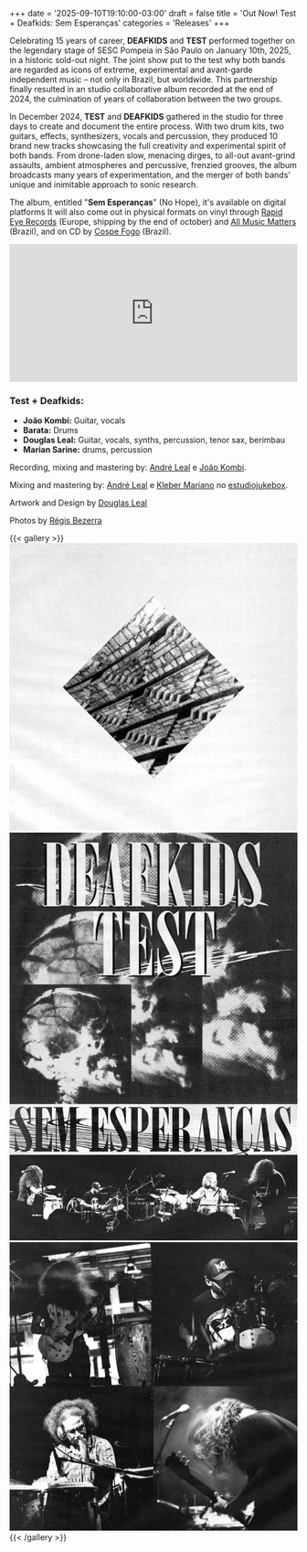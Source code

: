 +++
date = '2025-09-10T19:10:00-03:00'
draft = false
title = 'Out Now! Test + Deafkids: Sem Esperanças'
categories = 'Releases'
+++

Celebrating 15 years of career, **DEAFKIDS** and **TEST** performed together on the legendary stage of SESC Pompeia in São Paulo on January 10th, 2025, in a historic sold-out night. The joint show put to the test why both bands are regarded as icons of extreme, experimental and avant-garde independent music – not only in Brazil, but worldwide. This partnership finally resulted in an studio collaborative album recorded at the end of 2024, the culmination of years of collaboration between the two groups.

<!--more-->

In December 2024, **TEST** and **DEAFKIDS** gathered in the studio for three days to create and document the entire process. With two drum kits, two guitars, effects, synthesizers, vocals and percussion, they produced 10 brand new tracks showcasing the full creativity and experimental spirit of both bands. From drone-laden slow, menacing dirges, to all-out avant-grind assaults, ambient atmospheres and percussive, frenzied grooves, the album broadcasts many years of experimentation, and the merger of both bands' unique and inimitable approach to sonic research.

The album, entitled "**Sem Esperanças**" (No Hope), it's available on digital platforms It will also come out in physical formats on vinyl through [Rapid Eye Records](https://rapideyerecords.bandcamp.com/) (Europe, shipping by the end of october) and [All Music Matters](https://www.instagram.com/ammrecs/) (Brazil), and on CD by [Cospe Fogo](https://www.cospefogo.com/) (Brazil).

<div style="max-width: 100%">
  <div style="left: 0; width: 100%; height: 241px; position: relative">
    <iframe
      src="https://bandcamp.com/EmbeddedPlayer/album=1880855551/size=large/bgcol=ffffff/linkcol=333333/artwork=small/transparent=true/"
      style="
        top: 0;
        left: 0;
        width: 100%;
        height: 100%;
        position: absolute;
        border: 0;
      "
      allowfullscreen
    ></iframe>
  </div>
</div>

### Test + Deafkids:

- **João Kombi:** Guitar, vocals
- **Barata:** Drums
- **Douglas Leal:** Guitar, vocals,
  synths, percussion, tenor sax, berimbau
- **Marian Sarine:** drums, percussion

Recording, mixing and mastering by:
[André Leal](https://www.instagram.com/andreleal_) e [João Kombi](https://www.instagram.com/test_death).

Mixing and mastering by:
[André Leal](https://www.instagram.com/andreleal_) e [Kleber Mariano](https://www.instagram.com/klebermariano) no [estudiojukebox](https://www.instagram.com/andreleal_).

Artwork and Design by
[Douglas Leal](https://www.instagram.com/agua___escura/)

Photos by
[Régis Bezerra ](https://www.instagram.com/regisbzrra/)

{{< gallery >}}
<img src="featured.jpg" class="grid-w50 md:grid-w33 xl:grid-w25" />
<img src="folder-sem-esperancas.jpeg" class="grid-w50 md:grid-w33 xl:grid-w25" />
<img src="test-deaf-live.jpeg" class="grid-w50 md:grid-w33 xl:grid-w25" />
{{< /gallery >}}
